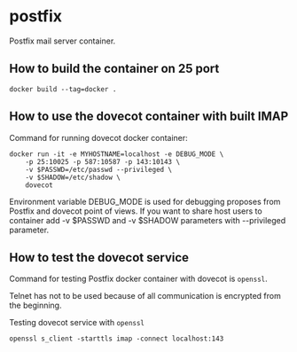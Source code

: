 # postfix
Postfix mail server container.


## How to build the container on 25 port

```docker build --tag=docker .```


## How to use the dovecot container with built IMAP


Command for running dovecot docker container:
```
docker run -it -e MYHOSTNAME=localhost -e DEBUG_MODE \
    -p 25:10025 -p 587:10587 -p 143:10143 \
    -v $PASSWD=/etc/passwd --privileged \
    -v $SHADOW=/etc/shadow \
    dovecot
```

Environment variable DEBUG_MODE is used for debugging proposes
from Postfix and dovecot point of views.
If you want to share host users to container add -v $PASSWD and -v $SHADOW
parameters with --privileged parameter.

## How to test the dovecot service

Command for testing Postfix docker container with
dovecot is ```openssl```.

Telnet has not to be used because of all
communication is encrypted from the beginning.

Testing dovecot service with ```openssl```

```
openssl s_client -starttls imap -connect localhost:143
```
